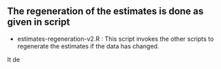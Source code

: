 ##  The regeneration of the estimates is done as given in script

- estimates-regeneration-v2.R : This script invokes the other scripts to regenerate the estimates if the data has changed.

It de

